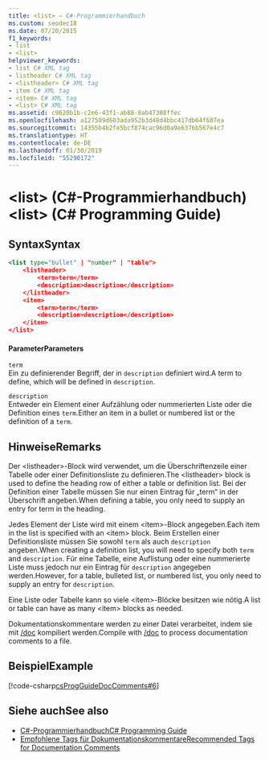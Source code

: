 ```yaml
---
title: <list> – C#-Programmierhandbuch
ms.custom: seodec18
ms.date: 07/20/2015
f1_keywords:
- list
- <list>
helpviewer_keywords:
- list C# XML tag
- listheader C# XML tag
- <listheader> C# XML tag
- item C# XML tag
- <item> C# XML tag
- <list> C# XML tag
ms.assetid: c9620b1b-c2e6-43f1-ab88-8ab47308ffec
ms.openlocfilehash: a127509d603ada952b3d48d4bbc417db64f607ea
ms.sourcegitcommit: 14355b4b2fe5bcf874cac96d0a9e6376b567e4c7
ms.translationtype: HT
ms.contentlocale: de-DE
ms.lasthandoff: 01/30/2019
ms.locfileid: "55290172"
---
```

# <a name="list-c-programming-guide"></a><span data-ttu-id="74004-102">\<list> (C#-Programmierhandbuch)</span><span class="sxs-lookup"><span data-stu-id="74004-102">\<list> (C# Programming Guide)</span></span>
## <a name="syntax"></a><span data-ttu-id="74004-103">Syntax</span><span class="sxs-lookup"><span data-stu-id="74004-103">Syntax</span></span>  
  
```xml  
<list type="bullet" | "number" | "table">  
    <listheader>  
        <term>term</term>  
        <description>description</description>  
    </listheader>  
    <item>  
        <term>term</term>  
        <description>description</description>  
    </item>  
</list>  
```  
  
#### <a name="parameters"></a><span data-ttu-id="74004-104">Parameter</span><span class="sxs-lookup"><span data-stu-id="74004-104">Parameters</span></span>  
 `term`  
 <span data-ttu-id="74004-105">Ein zu definierender Begriff, der in `description` definiert wird.</span><span class="sxs-lookup"><span data-stu-id="74004-105">A term to define, which will be defined in `description`.</span></span>  
  
 `description`  
 <span data-ttu-id="74004-106">Entweder ein Element einer Aufzählung oder nummerierten Liste oder die Definition eines `term`.</span><span class="sxs-lookup"><span data-stu-id="74004-106">Either an item in a bullet or numbered list or the definition of a `term`.</span></span>  
  
## <a name="remarks"></a><span data-ttu-id="74004-107">Hinweise</span><span class="sxs-lookup"><span data-stu-id="74004-107">Remarks</span></span>  
 <span data-ttu-id="74004-108">Der \<listheader>-Block wird verwendet, um die Überschriftenzeile einer Tabelle oder einer Definitionsliste zu definieren.</span><span class="sxs-lookup"><span data-stu-id="74004-108">The \<listheader> block is used to define the heading row of either a table or definition list.</span></span> <span data-ttu-id="74004-109">Bei der Definition einer Tabelle müssen Sie nur einen Eintrag für „term“ in der Überschrift angeben.</span><span class="sxs-lookup"><span data-stu-id="74004-109">When defining a table, you only need to supply an entry for term in the heading.</span></span>  
  
 <span data-ttu-id="74004-110">Jedes Element der Liste wird mit einem \<item>-Block angegeben.</span><span class="sxs-lookup"><span data-stu-id="74004-110">Each item in the list is specified with an \<item> block.</span></span> <span data-ttu-id="74004-111">Beim Erstellen einer Definitionsliste müssen Sie sowohl `term` als auch `description` angeben.</span><span class="sxs-lookup"><span data-stu-id="74004-111">When creating a definition list, you will need to specify both `term` and `description`.</span></span> <span data-ttu-id="74004-112">Für eine Tabelle, eine Auflistung oder eine nummerierte Liste muss jedoch nur ein Eintrag für `description` angegeben werden.</span><span class="sxs-lookup"><span data-stu-id="74004-112">However, for a table, bulleted list, or numbered list, you only need to supply an entry for `description`.</span></span>  
  
 <span data-ttu-id="74004-113">Eine Liste oder Tabelle kann so viele \<item>-Blöcke besitzen wie nötig.</span><span class="sxs-lookup"><span data-stu-id="74004-113">A list or table can have as many \<item> blocks as needed.</span></span>  
  
 <span data-ttu-id="74004-114">Dokumentationskommentare werden zu einer Datei verarbeitet, indem sie mit [/doc](../../../csharp/language-reference/compiler-options/doc-compiler-option.md) kompiliert werden.</span><span class="sxs-lookup"><span data-stu-id="74004-114">Compile with [/doc](../../../csharp/language-reference/compiler-options/doc-compiler-option.md) to process documentation comments to a file.</span></span>  
  
## <a name="example"></a><span data-ttu-id="74004-115">Beispiel</span><span class="sxs-lookup"><span data-stu-id="74004-115">Example</span></span>  
 [!code-csharp[csProgGuideDocComments#6](../../../csharp/programming-guide/xmldoc/codesnippet/CSharp/list_1.cs)]  
  
## <a name="see-also"></a><span data-ttu-id="74004-116">Siehe auch</span><span class="sxs-lookup"><span data-stu-id="74004-116">See also</span></span>

- [<span data-ttu-id="74004-117">C#-Programmierhandbuch</span><span class="sxs-lookup"><span data-stu-id="74004-117">C# Programming Guide</span></span>](../../../csharp/programming-guide/index.md)
- [<span data-ttu-id="74004-118">Empfohlene Tags für Dokumentationskommentare</span><span class="sxs-lookup"><span data-stu-id="74004-118">Recommended Tags for Documentation Comments</span></span>](../../../csharp/programming-guide/xmldoc/recommended-tags-for-documentation-comments.md)
